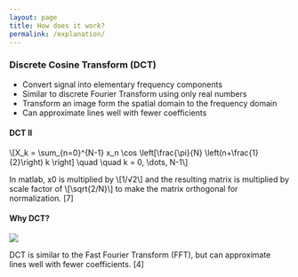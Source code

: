 ```yaml
---
layout: page
title: How does it work?
permalink: /explanation/
---
```

<script src="https://cdn.mathjax.org/mathjax/latest/MathJax.js?config=TeX-AMS-MML_HTMLorMML" type="text/javascript"></script>

### Discrete Cosine Transform (DCT)
* Convert signal into elementary frequency components
* Similar to discrete Fourier Transform using only real numbers
* Transform an image form the spatial domain to the frequency domain
* Can approximate lines well with fewer coefficients

#### DCT II
\\[X_k =
 \sum_{n=0}^{N-1} x_n \cos \left[\frac{\pi}{N} \left(n+\frac{1}{2}\right) k \right] \quad \quad k = 0, \dots, N-1\\]

 In matlab, x0 is multiplied by \\[1/√2\\] and the resulting matrix is multiplied by scale factor of \\[\sqrt{2/N}\\] to make the matrix orthogonal for normalization. [7]


#### Why DCT?
<img src="{{ site.baseurl }}/images/dctvsfft.gif">

DCT is similar to the Fast Fourier Transform (FFT), but can approximate lines well with fewer coefficients. [4]

